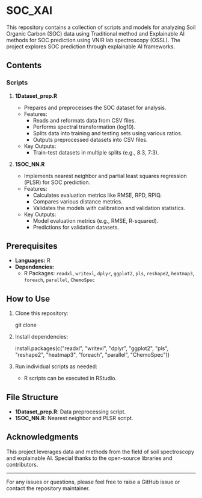 # SOC_XAI
This repository contains a collection of scripts and models for analyzing Soil Organic Carbon (SOC) data using Traditional method and Explainable AI methods for SOC prediction using VNIR lab spectroscopy (OSSL). The project explores SOC prediction through explainable AI frameworks.

## Contents

### Scripts

1. **1Dataset\_prep.R**

   - Prepares and preprocesses the SOC dataset for analysis.
   - Features:
     - Reads and reformats data from CSV files.
     - Performs spectral transformation (log10).
     - Splits data into training and testing sets using various ratios.
     - Outputs preprocessed datasets into CSV files.
   - Key Outputs:
     - Train-test datasets in multiple splits (e.g., 8:3, 7:3).

2. **1SOC\_NN.R**

   - Implements nearest neighbor and partial least squares regression (PLSR) for SOC prediction.
   - Features:
     - Calculates evaluation metrics like RMSE, RPD, RPIQ.
     - Compares various distance metrics.
     - Validates the models with calibration and validation statistics.
   - Key Outputs:
     - Model evaluation metrics (e.g., RMSE, R-squared).
     - Predictions for validation datasets.

## Prerequisites

- **Languages:** R
- **Dependencies:**
  - R Packages: `readxl`, `writexl`, `dplyr`, `ggplot2`, `pls`, `reshape2`, `heatmap3`, `foreach`, `parallel`, `ChemoSpec`
  
## How to Use

1. Clone this repository:

   git clone <repository-url>
   
2. Install dependencies:

     install.packages(c("readxl", "writexl", "dplyr", "ggplot2", "pls", "reshape2", "heatmap3", "foreach", "parallel", "ChemoSpec"))
   
3. Run individual scripts as needed:

   - R scripts can be executed in RStudio.
   
## File Structure

- **1Dataset\_prep.R**: Data preprocessing script.
- **1SOC\_NN.R**: Nearest neighbor and PLSR script.


## Acknowledgments

This project leverages data and methods from the field of soil spectroscopy and explainable AI. Special thanks to the open-source libraries and contributors.

---

For any issues or questions, please feel free to raise a GitHub issue or contact the repository maintainer.
